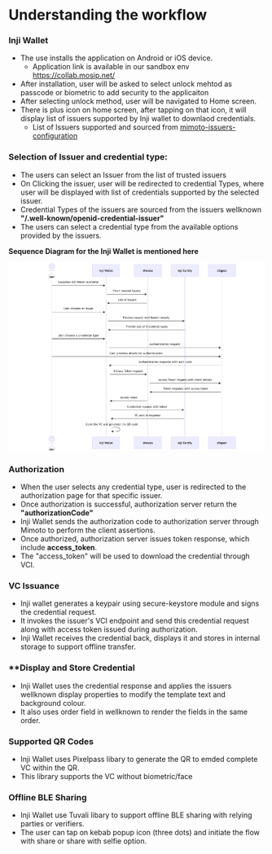 # **Understanding the workflow**

### **Inji Wallet**

- The use installs the application on Android or iOS device.
  - Application link is available in our sandbox env https://collab.mosip.net/
- After installation, user will be asked to select unlock mehtod as passcode or biometric to add security to the applicaiton
- After selecting unlock method, user will be navigated to Home screen.
- There is plus icon on home screen, after tapping on that icon, it will display list of issuers supported by Inji wallet to downlaod credentials.
  - List of Issuers supported and sourced from [mimoto-issuers-configuration](https://github.com/mosip/inji-config/blob/collab/mimoto-issuers-config.json)

### **Selection of Issuer and credential type:**

- The users can select an Issuer from the list of trusted issuers
- On Clicking the issuer, user will be redirected to credential Types, where user will be displayed with list of credentials supported by the selected issuer.
- Credential Types of the issuers are sourced from the issuers wellknown **"/.well-known/openid-credential-issuer"**
- The users can select a credential type from the available options provided by the issuers.

**Sequence Diagram for the Inji Wallet is mentioned here**

![inji-wallet-sequence.png](InjiWalletSequence.png)

### **Authorization**

- When the user selects any credential type, user is redirected to the authorization page for that specific issuer.
- Once authorization is successful, authorization server return the **"authorizationCode"**
- Inji Wallet sends the authorization code to authorization server through Mimoto to perform the client assertions.
- Once authorized, authorization server issues token response, which include **access_token**.
- The "access_token" will be used to download the credential through VCI.

### **VC Issuance**

- Inji wallet generates a keypair using secure-keystore module and signs the credential request.
- It invokes the issuer's VCI endpoint and send this credential request along with access token issued during authorization.
- Inji Wallet receives the credential back, displays it and stores in internal storage to support offline transfer.

### \*\*Display and Store Credential

- Inji Wallet uses the credential response and applies the issuers wellknown display properties to modify the template text and background colour.
- It also uses order field in wellknown to render the fields in the same order.

### **Supported QR Codes**

- Inji Wallet uses Pixelpass libary to generate the QR to emded complete VC within the QR.
- This library supports the VC without biometric/face

### **Offline BLE Sharing**

- Inji Wallet use Tuvali libary to support offline BLE sharing with relying parties or verifiers.
- The user can tap on kebab popup icon (three dots) and initiate the flow with share or share with selfie option.

